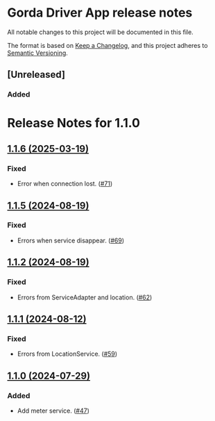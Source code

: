 # Gorda Driver App release notes

All notable changes to this project will be documented in this file.

The format is based on [Keep a Changelog](https://keepachangelog.com/en/1.0.0/),
and this project adheres to [Semantic Versioning](https://semver.org/spec/v2.0.0.html).

## [Unreleased]

### Added

# Release Notes for 1.1.0

## [1.1.6 (2025-03-19)](https://github.com/DevAlexandreCR/gorda-driver/compare/v1.1.6...v1.1.5)

### Fixed

- Error when connection lost. ([#71](https://github.com/DevAlexandreCR/gorda-driver/pull/71))

## [1.1.5 (2024-08-19)](https://github.com/DevAlexandreCR/gorda-driver/compare/v1.1.5...v1.1.4)

### Fixed

- Errors when service disappear. ([#69](https://github.com/DevAlexandreCR/gorda-driver/pull/69))

## [1.1.2 (2024-08-19)](https://github.com/DevAlexandreCR/gorda-driver/compare/v1.1.2...v1.1.1)

### Fixed

- Errors from ServiceAdapter and location. ([#62](https://github.com/DevAlexandreCR/gorda-driver/pull/62))

## [1.1.1 (2024-08-12)](https://github.com/DevAlexandreCR/gorda-driver/compare/v1.1.1...v1.1.0)

### Fixed

- Errors from LocationService. ([#59](https://github.com/DevAlexandreCR/gorda-driver/pull/59))

## [1.1.0 (2024-07-29)](https://github.com/DevAlexandreCR/gorda-driver/compare/v1.1.0...v1.0.33)

### Added

- Add meter service. ([#47](https://github.com/DevAlexandreCR/gorda-driver/pull/57))